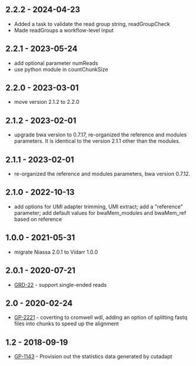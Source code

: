 ## 2.2.2 - 2024-04-23
- Added a task to validate the read group string, readGroupCheck
- Made readGroups a workflow-level input

## 2.2.1 - 2023-05-24
- add optional parameter numReads
- use python module in countChunkSize

## 2.2.0 - 2023-03-01
- move version 2.1.2 to 2.2.0

## 2.1.2 - 2023-02-01
- upgrade bwa version to 0.7.17, re-organized the reference and modules parameters. It is identical to the version 2.1.1 other than the modules.

## 2.1.1 - 2023-02-01
- re-organized the reference and modules parameters, bwa version 0.7.12.

## 2.1.0 - 2022-10-13
- add options for UMI adapter trimming, UMI extract; add a "reference" parameter; add default values for bwaMem_modules and bwaMem_ref based on reference

## 1.0.0 - 2021-05-31
- migrate Niassa 2.0.1 to Vidarr 1.0.0

## 2.0.1 - 2020-07-21
- [GRD-22](https://jira.oicr.on.ca/browse/GRD-22) - support single-ended reads

## 2.0 - 2020-02-24
- [GP-2221](https://jira.oicr.on.ca/browse/GP-2221) - coverting to cromwell wdl, adding an option of splitting fastq files into chunks to speed up the alignment

## 1.2 - 2018-09-19
- [GP-1143](https://jira.oicr.on.ca/browse/GP-1143) - Provision out the statistics data generated by cutadapt
